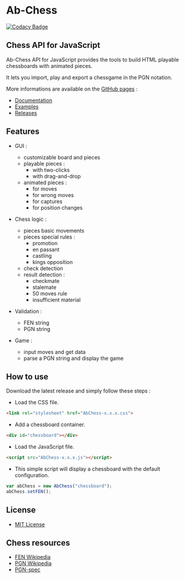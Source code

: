 # Ab-Chess

[![Codacy Badge](https://api.codacy.com/project/badge/Grade/4cf8f39c2ee846b4ad7349dc5532efad)](https://www.codacy.com/app/Nimzozo/Ab-Chess?utm_source=github.com&amp;utm_medium=referral&amp;utm_content=Nimzozo/Ab-Chess&amp;utm_campaign=Badge_Grade)

## Chess API for JavaScript

Ab-Chess API for JavaScript provides the tools to build HTML playable chessboards with animated pieces.

It lets you import, play and export a chessgame in the PGN notation.

More informations are available on the [GitHub pages](https://nimzozo.github.io/Ab-Chess/) :

- [Documentation](https://nimzozo.github.io/Ab-Chess/docs/overview.html)
- [Examples](https://nimzozo.github.io/Ab-Chess/examples/options/animated.html)
- [Releases](https://nimzozo.github.io/Ab-Chess/releases.html)

## Features

- GUI :
  - customizable board and pieces
  - playable pieces :
    - with two-clicks
    - with drag-and-drop
  - animated pieces :
    - for moves
    - for wrong moves
    - for captures
    - for position changes

- Chess logic :
  - pieces basic movements
  - pieces special rules :
    - promotion
    - en passant
    - castling
    - kings opposition
  - check detection
  - result detection :
    - checkmate
    - stalemate
    - 50 moves rule
    - insufficient material

- Validation :
  - FEN string
  - PGN string

- Game :
  - input moves and get data
  - parse a PGN string and display the game

## How to use

Download the latest release and simply follow these steps :

- Load the CSS file.
```html
<link rel="stylesheet" href="AbChess-x.x.x.css">
```

- Add a chessboard container.
```html
<div id="chessboard"></div>
```

- Load the JavaScript file.
```html
<script src="AbChess-x.x.x.js"></script>
```

- This simple script will display a chessboard with the default configuration.
```javascript
var abChess = new AbChess("chessboard");
abChess.setFEN();
```

## License

- [MIT License](https://github.com/Nimzozo/ab-chess/blob/master/LICENSE.txt)

## Chess resources

- [FEN Wikipedia](https://en.wikipedia.org/wiki/Forsyth%E2%80%93Edwards_Notation)
- [PGN Wikipedia](https://en.wikipedia.org/wiki/Portable_Game_Notation)
- [PGN-spec](https://www.chessclub.com/user/help/PGN-spec)
